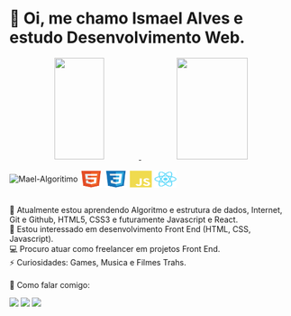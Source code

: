 <h1>👋 Oi, me chamo Ismael Alves e estudo Desenvolvimento Web.</h1>
<div align="center">
  <a href="https://github.com/maelalves">
  <img height="180em" width="42%" src="https://github-readme-stats.vercel.app/api?username=maelalves&show_icons=true&theme=algolia&include_all_commits=true&count_private=true"/>
   
  <img height="180em" width="50%" src="https://github-readme-stats.vercel.app/api/top-langs/?username=maelalves&layout=compact&langs_count=7&theme=algolia"/>
 </a>
 <br>
</div>
<div style="display: inline_block"><br>
 <img align="center" alt="Mael-Algoritimo" height="30" width="40" src="https://cdn.jsdelivr.net/gh/devicons/devicon/icons/thealgorithms/thealgorithms-original.svg"/>
  <img align="center" alt="Mael-HTML" height="30" width="40" src="https://raw.githubusercontent.com/devicons/devicon/master/icons/html5/html5-original.svg">
  <img align="center" alt="Mael-CSS" height="30" width="40" src="https://raw.githubusercontent.com/devicons/devicon/master/icons/css3/css3-original.svg">
  <img align="center" alt="Rafa-Js" height="30" width="40" src="https://raw.githubusercontent.com/devicons/devicon/master/icons/javascript/javascript-plain.svg">
  <img align="center" alt="Mael-React" height="30" width="40" src="https://raw.githubusercontent.com/devicons/devicon/master/icons/react/react-original.svg">
</div>
<br>

🌱 Atualmente estou aprendendo Algoritmo e estrutura de dados, Internet, Git e Github, HTML5, CSS3 e futuramente Javascript e React.
<br>
👀 Estou interessado em desenvolvimento Front End (HTML, CSS, Javascript).
<br>
:computer: Procuro atuar como freelancer em projetos Front End.
<br>
⚡ Curiosidades: Games, Musica e Filmes Trahs.
<br>
<br>
:mega: Como falar comigo:
<br>
<div> 
  <a href="https://instagram.com/maelalves_dev" target="_blank">
   <img src="https://img.shields.io/badge/-Instagram-%23E4405F?style=for-the-badge&logo=instagram&logoColor=white" target="_blank"></a>

 <a href="https://discord.gg/Wbm2hu8G" target="_blank">
   <img src="https://img.shields.io/badge/Discord-7289DA?style=for-the-badge&logo=discord&logoColor=white" target="_blank"></a> 

  <a href = "mailto:alves.frontend@gmail.com">
    <img src="https://img.shields.io/badge/-Gmail-%23333?style=for-the-badge&logo=gmail&logoColor=white" target="_blank"></a>
</div>
